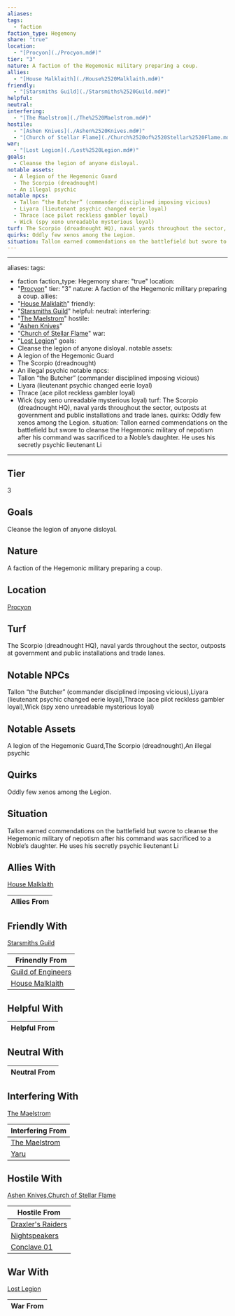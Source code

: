 ```yaml
---
aliases: 
tags:
  - faction
faction_type: Hegemony
share: "true"
location:
  - "[Procyon](./Procyon.md#)"
tier: "3"
nature: A faction of the Hegemonic military preparing a coup.
allies:
  - "[House Malklaith](./House%2520Malklaith.md#)"
friendly:
  - "[Starsmiths Guild](./Starsmiths%2520Guild.md#)"
helpful: 
neutral: 
interfering:
  - "[The Maelstrom](./The%2520Maelstrom.md#)"
hostile:
  - "[Ashen Knives](./Ashen%2520Knives.md#)"
  - "[Church of Stellar Flame](./Church%2520of%2520Stellar%2520Flame.md#)"
war:
  - "[Lost Legion](./Lost%2520Legion.md#)"
goals:
  - Cleanse the legion of anyone disloyal.
notable assets:
  - A legion of the Hegemonic Guard
  - The Scorpio (dreadnought)
  - An illegal psychic
notable npcs:
  - Tallon “the Butcher” (commander disciplined imposing vicious)
  - Liyara (lieutenant psychic changed eerie loyal)
  - Thrace (ace pilot reckless gambler loyal)
  - Wick (spy xeno unreadable mysterious loyal)
turf: The Scorpio (dreadnought HQ), naval yards throughout the sector, outposts at government and public installations and trade lanes.
quirks: Oddly few xenos among the Legion.
situation: Tallon earned commendations on the battlefield but swore to cleanse the Hegemonic military of nepotism after his command was sacrificed to a Noble’s daughter. He uses his secretly psychic lieutenant Li
---
```

---
aliases:
tags:
  - faction
faction_type: Hegemony
share: "true"
location:
  - "[Procyon](./Procyon.md#)"
tier: "3"
nature: A faction of the Hegemonic military preparing a coup.
allies:
  - "[House Malklaith](./House%2520Malklaith.md#)"
friendly:
  - "[Starsmiths Guild](./Starsmiths%2520Guild.md#)"
helpful:
neutral:
interfering:
  - "[The Maelstrom](./The%2520Maelstrom.md#)"
hostile:
  - "[Ashen Knives](./Ashen%2520Knives.md#)"
  - "[Church of Stellar Flame](./Church%2520of%2520Stellar%2520Flame.md#)"
war:
  - "[Lost Legion](./Lost%2520Legion.md#)"
goals:
  - Cleanse the legion of anyone disloyal.
notable assets:
  - A legion of the Hegemonic Guard
  - The Scorpio (dreadnought)
  - An illegal psychic
notable npcs:
  - Tallon “the Butcher” (commander disciplined imposing vicious)
  - Liyara (lieutenant psychic changed eerie loyal)
  - Thrace (ace pilot reckless gambler loyal)
  - Wick (spy xeno unreadable mysterious loyal)
turf: The Scorpio (dreadnought HQ), naval yards throughout the sector, outposts at government and public installations and trade lanes.
quirks: Oddly few xenos among the Legion.
situation: Tallon earned commendations on the battlefield but swore to cleanse the Hegemonic military of nepotism after his command was sacrificed to a Noble’s daughter. He uses his secretly psychic lieutenant Li
---

## Tier

3

## Goals

Cleanse the legion of anyone disloyal.

## Nature

A faction of the Hegemonic military preparing a coup.

## Location

[Procyon](./Procyon.md.md#.md#)

## Turf

The Scorpio (dreadnought HQ), naval yards throughout the sector, outposts at government and public installations and trade lanes.

## Notable NPCs

Tallon “the Butcher” (commander disciplined imposing vicious),Liyara (lieutenant psychic changed eerie loyal),Thrace (ace pilot reckless gambler loyal),Wick (spy xeno unreadable mysterious loyal)

## Notable Assets

A legion of the Hegemonic Guard,The Scorpio (dreadnought),An illegal psychic

## Quirks

Oddly few xenos among the Legion.

## Situation

Tallon earned commendations on the battlefield but swore to cleanse the Hegemonic military of nepotism after his command was sacrificed to a Noble’s daughter. He uses his secretly psychic lieutenant Li

## Allies With

[House Malklaith](./House%2520Malklaith.md.md#.md#)

| Allies From |
| ----------- |


## Friendly With

[Starsmiths Guild](./Starsmiths%2520Guild.md.md#.md#)

| Frinendly From                                         |
| ------------------------------------------------------ |
| [Guild of Engineers](./Guild%20of%20Engineers.md) |
| [House Malklaith](./House%2520Malklaith.md.md#.md#)       |


## Helpful With



| Helpful From |
| ------------ |


## Neutral With




| Neutral From |
| ------------ |



## Interfering With

[The Maelstrom](./The%2520Maelstrom.md.md#.md#)


| Interfering From                             |
| -------------------------------------------- |
| [The Maelstrom](./The%2520Maelstrom.md.md#.md#) |
| [Yaru](./Yaru.md)                   |



## Hostile With

[Ashen Knives](./Ashen%2520Knives.md.md#.md#),[Church of Stellar Flame](./Church%2520of%2520Stellar%2520Flame.md.md#.md#)


| Hostile From                                         |
| ---------------------------------------------------- |
| [Draxler's Raiders](./Draxler's%20Raiders.md) |
| [Nightspeakers](./Nightspeakers.md)         |
| [Conclave 01](./Conclave%2001.md)             |



## War With

[Lost Legion](./Lost%2520Legion.md.md#.md#)

| War From |
| -------- |

